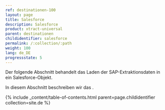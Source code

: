 ```yaml
---
ref: destinationen-100
layout: page
title: Salesforce
description: Salesforce
product: xtract-universal
parent: destinationen
childidentifier: salesforce
permalink: /:collection/:path
weight: 100
lang: de_DE
progressstate: 5
---
```

Der folgende Abschnitt behandelt das Laden der SAP-Extraktionsdaten in ein Salesforce-Objekt.

In diesem Abschnitt beschreiben wir das . 

{% include _content/table-of-contents.html parent=page.childidentifier collection=site.de %}